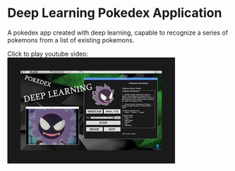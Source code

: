 # Deep Learning Pokedex Application

A pokedex app created with deep learning, capable to recognize a series of pokemons from a list of existing pokemons.

Click to play youtube video:
<a href="https://www.youtube.com/watch?v=yHoTwa6aW7I
" target="_blank"><img src="https://github.com/andrei-voia/deep_learning_pokedex/blob/master/thumbnail.jpg" 
alt="IMAGE ALT TEXT HERE" width="320" height="180" border="30" /></a>
